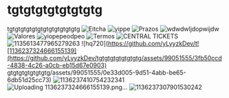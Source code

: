 # tgtgtgtgtgtgtgtg
tgtgtgtgtgtgtgtgtgtgtgtgtg
![Eitcha](https://github.com/yLyyzkDev/tgtgtgtgtgtgtgtg/assets/99051555/071f5a5d-e890-437a-8167-40ef24f8061c)
![yippe](https://github.com/yLyyzkDev/tgtgtgtgtgtgtgtg/assets/99051555/60750618-f6d7-4e18-95c7-0c10ee39dd7f)
![Prazos](https://github.com/yLyyzkDev/tgtgtgtgtgtgtgtg/assets/99051555/cdbdff93-1f42-4d39-85a2-87bc1db4b289)
![wdwdwljdopwijdw](https://github.com/yLyyzkDev/tgtgtgtgtgtgtgtg/assets/99051555/11579382-6703-4c09-92d6-56e136d225bf)
![Valores](https://github.com/yLyyzkDev/tgtgtgtgtgtgtgtg/assets/99051555/13c239fc-b789-4838-b273-b78164b8a70b)
![yiopepeodpeo](https://github.com/yLyyzkDev/tgtgtgtgtgtgtgtg/assets/99051555/8a94657e-3e19-4016-8b72-b414642dee08)
![Termos](https://github.com/yLyyzkDev/tgtgtgtgtgtgtgtg/assets/99051555/ba276e18-2246-4810-81da-10f1dcfd416a)
![CENTRAL TICKETS](https://github.com/yLyyzkDev/tgtgtgtgtgtgtgtg/assets/99051555/57f9e0c9-00dc-4188-ad39-86b1adaf6d97)
![1135613477965279263](https://github.com/yLyyzkDev/tgtgtgtgtgtgtgtg/assets/99051555/fe8d4897-96b5-4e45-b6b8-7fd4a55b8623)
![hq720](https://github.com/yLyyzkDev/t![1136237324666155139](https://github.com/yLyyzkDev/tgtgtgtgtgtgtgtg/assets/99051555/3fb50ccd-4838-4c26-a0cb-eb15d67e0903)
gtgtgtgtgtgtgtg/assets/99051555/0e33d005-9d51-4abb-be65-6db51d25cc73)
![1136237410754232341](https://github.com/yLyyzkDev/tgtgtgtgtgtgtgtg/assets/99051555/5f8bcbf8-1ad1-4132-9978-8c24acbb9128)
![Uploading 1136237324666155139.png…]()
![1136237307901530242](https://github.com/yLyyzkDev/tgtgtgtgtgtgtgtg/assets/99051555/de089355-8d49-49f8-ae60-49ef35fccda5)

